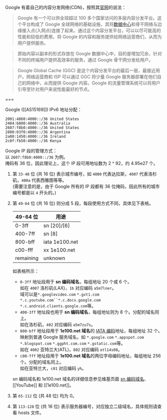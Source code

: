 Google 有着自己的内容分发网络(CDN)，按照其[官网]的说法：
> Google 有一个可以供全球超过 100 多个国家访问的多层内容分发平台。这个平台构成了 Google 全球网络的基础设施，其将[数据中心]和骨干网络与边缘接入点(入网点)连接了起来。通过这个内容分发平台，可以以尽可能高的性能和较低的费用，将 Google 的内容和服务提供给网络运营商们，从而为用户提供服务。

> 原始内容以副本的形式存放在 Google 数据中心中，目的是增加冗余，针对不同的终端用户提供高效率的服务，通过 Google 骨干网分发给用户。

> Google Global Cache (GGC) 是这个内容分发平台的最后一层，最接近用户。网络运营商和 ISP 可以通过 GGC 将少量 Google 服务器部署在他们自己的网络中，从而提供 Google 内容。Google 的流量管理系统可以将用户引导至针对用户来说性能最好的节点。

===

Google ([[AS15169]]) IPv6 地址分配：
```
2001:4860:4000::/36	United States
2404:6800:4000::/36	Australia
2607:f8b0:4000::/36	United States
2800:03f0:4000::/36	Argentina
2a00:1450:4000::/36	Ireland
2c0f:fb50:4000::/36	Kenya
```

Google IP 段的管理方式：  
以 `2607:f8b0:4000::/36` 为例。  
掩码有 36 位，因此理论上，这个 IP 段可用地址数为 2 ^ 92，约 4.95e27 个。

1. 第 `33-48` 位 (共 16 位) 表示城市编号，如 `4000` 代表达拉斯，`4007` 代表洛杉矶，`400a` 代表西雅图等等。  
   (需要注意的是，由于 Google 所有的 IP 段都有 36 位掩码，因此所有的城市编号都是以 `4` 开头的。)
2. 第 `49-64` 位 (共 16 位) 则分成 5 段，每段使用方式不同，具体见下表格。

    | 49-64 位  | 用途           |
    | --------- | -------------- |
    | 0-3ff     | sn [20]/[6]    |
    | 400-7ff   | sn [8]         |
    | 800-bff   | iata 1e100.net |
    | c00-fff   | xx   1e100.net |
    | remaining | unknown        |

    如表格所示：  
    * `0-3ff` 地址段用于 **sn 编码域名**，每组地址 20 个或 6 个。  
      如在 `4007` 洛杉矶(LAX)，`1b` 对应编码 `a5m7lner`。  
      域可以是`*.googlevideo.com` `*.gvt1.com` `*.c.youtube.com``*.c.docs.google.com` `*.c.android.clients.google.com`等。
    * `400-3ff` 地址段也用于 **sn 编码域名**，每组地址则为 8 个。分配的域名同上。  
      如在洛杉矶，`402` 对应编码 `a5m7zu7s`。
    * `800-bff` 地址段用于 **1e100.net 域名**的 [IATA 编码]地址，每组地址 32 个。  
      映射到普通 Google 服务域名，如 `*.google.com` `*.appspot.com` `*.blogspot.com` `*.ggpht.com.com` `*.gstatic.com`等。  
      如在 `4002` 亚特兰大(ATL)，`802` 对应编码 `atl14s08`。
    * `c00-fff` 地址段用于 **1e100.net 域名**的两位字母编码地址，每组地址 256 个。分配的域名同上。  
      如在亚特兰大，`c01` 对应编码 `yh`。

    sn 编码域名和 1e100.net 域名的详细信息参见维基页面 [sn 编码域名](sn-domains)、[[YouTube]] 和 [[1e100.net]]。

3. 第 `65-112` 位 (共 48 位) 均为 0。
4. 第 `113-128` 位 (共 16 位) 表示服务器编号，对应独立二级域名，具体规则请查看 hosts 文件。


[官网]:         https://peering.google.com/about/ggc.html
[数据中心]:     https://www.google.com/about/datacenters
[IATA 编码]:    https://en.wikipedia.org/wiki/International_Air_Transport_Association_airport_code